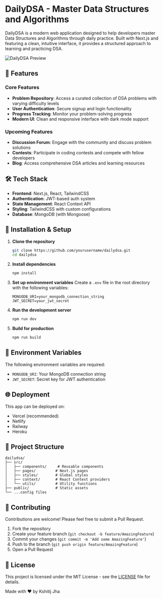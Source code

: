 # DailyDSA - Master Data Structures and Algorithms

DailyDSA is a modern web application designed to help developers master Data Structures and Algorithms through daily practice. Built with Next.js and featuring a clean, intuitive interface, it provides a structured approach to learning and practicing DSA.

![DailyDSA Preview](preview.png)

## 🚀 Features

### Core Features
- **Problem Repository**: Access a curated collection of DSA problems with varying difficulty levels
- **User Authentication**: Secure signup and login functionality
- **Progress Tracking**: Monitor your problem-solving progress
- **Modern UI**: Clean and responsive interface with dark mode support

### Upcoming Features
- **Discussion Forum**: Engage with the community and discuss problem solutions
- **Contests**: Participate in coding contests and compete with fellow developers
- **Blog**: Access comprehensive DSA articles and learning resources

## 🛠️ Tech Stack

- **Frontend**: Next.js, React, TailwindCSS
- **Authentication**: JWT-based auth system
- **State Management**: React Context API
- **Styling**: TailwindCSS with custom configurations
- **Database**: MongoDB (with Mongoose)

## 🔧 Installation & Setup

1. **Clone the repository**
   ```bash
   git clone https://github.com/yourusername/dailydsa.git
   cd dailydsa
   ```

2. **Install dependencies**
   ```bash
   npm install
   ```

3. **Set up environment variables**
   Create a `.env` file in the root directory with the following variables:
   ```env
   MONGODB_URI=your_mongodb_connection_string
   JWT_SECRET=your_jwt_secret
   ```

4. **Run the development server**
   ```bash
   npm run dev
   ```

5. **Build for production**
   ```bash
   npm run build
   ```

## 📝 Environment Variables

The following environment variables are required:

- `MONGODB_URI`: Your MongoDB connection string
- `JWT_SECRET`: Secret key for JWT authentication

## 🌐 Deployment

This app can be deployed on:
- Vercel (recommended)
- Netlify
- Railway
- Heroku

## 🎯 Project Structure

```
dailydsa/
├── src/
│   ├── components/     # Reusable components
│   ├── pages/         # Next.js pages
│   ├── styles/        # Global styles
│   ├── context/       # React Context providers
│   └── utils/         # Utility functions
├── public/            # Static assets
└── ...config files
```

## 🤝 Contributing

Contributions are welcome! Please feel free to submit a Pull Request.

1. Fork the repository
2. Create your feature branch (`git checkout -b feature/AmazingFeature`)
3. Commit your changes (`git commit -m 'Add some AmazingFeature'`)
4. Push to the branch (`git push origin feature/AmazingFeature`)
5. Open a Pull Request

## 📄 License

This project is licensed under the MIT License - see the [LICENSE](LICENSE) file for details.

Made with ❤️ by Kshitij Jha
